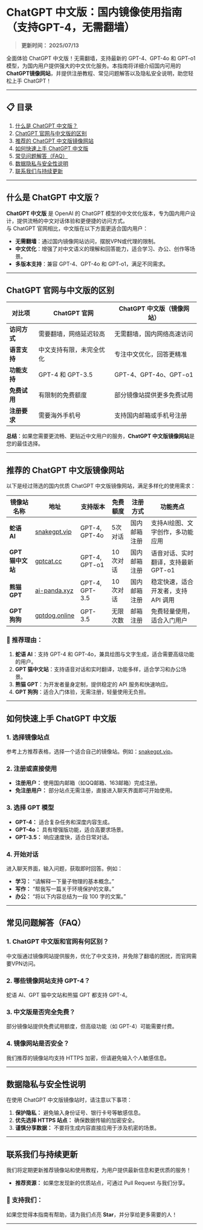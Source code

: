 # ChatGPT 中文版：国内镜像使用指南（支持GPT-4，无需翻墙）

> **更新时间： 2025/07/13**           
 
全面体验 ChatGPT 中文版！无需翻墙，支持最新的 GPT-4、GPT-4o 和 GPT-o1 模型，为国内用户提供强大的中文优化服务。本指南将详细介绍国内可用的 **ChatGPT镜像网站**，并提供注册教程、常见问题解答以及隐私安全说明，助您轻松上手 ChatGPT！

---

## 📋 目录
1. [什么是 ChatGPT 中文版？](#什么是-chatgpt-中文版)  
2. [ChatGPT 官网与中文版的区别](#chatgpt-官网与中文版的区别)  
3. [推荐的 ChatGPT 中文版镜像网站](#推荐的-chatgpt-中文版镜像网站)  
4. [如何快速上手 ChatGPT 中文版](#如何快速上手-chatgpt-中文版)  
5. [常见问题解答（FAQ）](#常见问题解答faq)  
6. [数据隐私与安全性说明](#数据隐私与安全性说明)  
7. [联系我们与持续更新](#联系我们与持续更新)  

---

## 什么是 ChatGPT 中文版？

**ChatGPT 中文版** 是 OpenAI 的 ChatGPT 模型的中文优化版本，专为国内用户设计，提供流畅的中文对话体验和更便捷的访问方式。  
与 ChatGPT 官网相比，中文版在以下方面更适合国内用户：

- **无需翻墙**：通过国内镜像网站访问，摆脱VPN或代理的限制。  
- **中文优化**：增强了对中文语义的理解和回答能力，适合学习、办公、创作等场景。  
- **多版本支持**：兼容 GPT-4、GPT-4o 和 GPT-o1，满足不同需求。

---

## ChatGPT 官网与中文版的区别

| **对比项**       | **ChatGPT 官网**           | **ChatGPT 中文版（镜像网站）**  |
|------------------|---------------------------|---------------------------------|
| **访问方式**     | 需要翻墙，网络延迟较高       | 无需翻墙，国内网络高速访问       |
| **语言支持**     | 中文支持有限，未完全优化     | 专注中文优化，回答更精准         |
| **功能支持**     | GPT-4 和 GPT-3.5           | GPT-4、GPT-4o、GPT-o1           |
| **免费试用**     | 有限制的免费额度            | 部分镜像站提供更多免费试用        |
| **注册要求**     | 需要海外手机号              | 支持国内邮箱或手机号注册         |

**总结**：如果您需要更流畅、更贴近中文用户的服务，**ChatGPT 中文版镜像网站**是您的最佳选择。

---

## 推荐的 ChatGPT 中文版镜像网站

以下是经过筛选的国内优质 ChatGPT 中文版镜像网站，满足多样化的使用需求：

| **镜像站名称**     | **地址**                          | **支持版本**         | **免费额度** | **注册方式**     | **功能亮点**                     |
|--------------------|-----------------------------------|----------------------|-------------|------------------|----------------------------------|
| **蛇语 AI**        | [snakegpt.vip](https://snakegpt.vip) | GPT-4, GPT-4o        | 5次对话     | 国内邮箱注册      | 支持AI绘图、文字创作，多功能应用   |
| **GPT 猫中文站**   | [gptcat.cc](https://gptcat.cc)      | GPT-4, GPT-o1        | 10次对话    | 国内邮箱注册      | 语音对话、实时翻译，支持最新 GPT-o1 |
| **熊猫 GPT**       | [ai-panda.xyz](https://ai-panda.xyz/login?invite_code=34137c47) | GPT-4, GPT-3.5       | 10次对话    | 国内邮箱注册      | 稳定快速，适合开发者，支持 API 调用 |
| **GPT 狗狗**       | [gptdog.online](https://gptdog.online) | GPT-3.5             | 无限次数    | 邮箱注册          | 免费轻量使用，适合入门用户         |

### 🌟 推荐理由：
1. **蛇语 AI**：支持 GPT-4 和 GPT-4o，兼具绘图与文字生成，适合需要高级功能的用户。  
2. **GPT 猫中文站**：支持语音对话和实时翻译，功能多样，适合学习和办公场景。  
3. **熊猫 GPT**：为开发者量身定制，提供稳定的 API 服务和快速响应。  
4. **GPT 狗狗**：适合入门体验，无需注册，轻量使用无负担。

---

## 如何快速上手 ChatGPT 中文版

### 1. 选择镜像站点
参考上方推荐表格，选择一个适合自己的镜像站。例如：[snakegpt.vip](https://snakegpt.vip)。

### 2. 注册或直接使用
- **注册用户：** 使用国内邮箱（如QQ邮箱、163邮箱）完成注册。
- **免注册用户：** 部分站点无需注册，直接进入聊天界面即可开始使用。

### 3. 选择 GPT 模型
- **GPT-4：** 适合复杂任务和深度内容生成。
- **GPT-4o：** 具有增强版功能，适合高要求场景。
- **GPT-3.5：** 响应速度快，适合日常对话。

### 4. 开始对话
进入聊天界面，输入问题，获取即时回答。例如：
- **学习：** “请解释一下量子物理的基本概念。”  
- **写作：** “帮我写一篇关于环境保护的文章。”  
- **办公：** “将以下内容总结为一段 100 字的文案。”

---

## 常见问题解答（FAQ）

### 1. ChatGPT 中文版和官网有何区别？
中文版通过镜像网站提供服务，优化了中文支持，并免除了翻墙的困扰，而官网需要VPN访问。

### 2. 哪些镜像网站支持 GPT-4？
蛇语 AI、GPT 猫中文站和熊猫 GPT 都支持 GPT-4。

### 3. 中文版是否完全免费？
部分镜像站提供免费试用额度，但高级功能（如 GPT-4）可能需要付费。

### 4. 镜像网站是否安全？
我们推荐的镜像站均支持 HTTPS 加密，但请避免输入个人敏感信息。

---

## 数据隐私与安全性说明

在使用 ChatGPT 中文版镜像站时，请注意以下事项：
1. **保护隐私：** 避免输入身份证号、银行卡号等敏感信息。
2. **优先选择 HTTPS 站点：** 确保数据传输的加密安全。
3. **谨慎分享数据：** 不要将生成内容直接应用于涉及机密的场景。

---

## 联系我们与持续更新

我们将定期更新推荐镜像站和使用教程，为用户提供最新信息和更优质的服务！  
- **推荐资源：** 如果您发现新的优质站点，可通过 Pull Request 与我们分享。  

### 🌟 支持我们：
如果您觉得本指南有帮助，请为我们点亮 **Star**，并分享给更多需要的人！

---
                                                                                                                                                                                                                                                                                                                                                               
                                                                                               